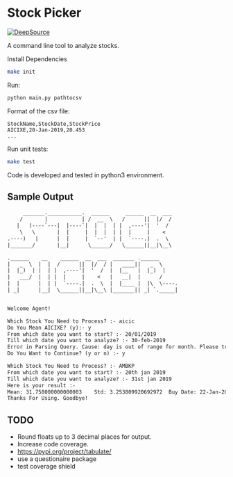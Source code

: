 # Stock Picker

[![DeepSource](https://static.deepsource.io/deepsource-badge-light.svg)](https://deepsource.io/gh/souvikmaji/stock-picker/?ref=repository-badge)

A command line tool to analyze stocks. 

Install Dependencies

```sh
make init
```

Run:

```sh
python main.py pathtocsv
```

Format of the csv file:
```csv
StockName,StockDate,StockPrice
AICIXE,20-Jan-2019,20.453
...
```

Run unit tests:

```sh
make test
```

Code is developed and tested in python3 environment.

## Sample Output

```txt
     _______.___________.  ______     ______  __  ___
    /       |           | /  __  \   /      ||  |/  /
   |   (----`---|  |----`|  |  |  | |  ,----'|  '  /
    \   \       |  |     |  |  |  | |  |     |    <
.----)   |      |  |     |  `--'  | |  `----.|  .  \
|_______/       |__|      \______/   \______||__|\__\

.______    __    ______  __  ___  _______ .______
|   _  \  |  |  /      ||  |/  / |   ____||   _  \
|  |_)  | |  | |  ,----'|  '  /  |  |__   |  |_)  |
|   ___/  |  | |  |     |    <   |   __|  |      /
|  |      |  | |  `----.|  .  \  |  |____ |  |\  \----.
| _|      |__|  \______||__|\__\ |_______|| _| `._____|


Welcome Agent!

Which Stock You Need to Process? :- aicic
Do You Mean AICIXE? (y):- y
From which date you want to start? :- 20/01/2019
Till which date you want to analyze? :- 30-feb-2019
Error in Parsing Query. Cause: day is out of range for month. Please try again.
Do You Want to Continue? (y or n) :- y

Which Stock You Need to Process? :- AMBKP
From which date you want to start? :- 20th jan 2019
Till which date you want to analyze? :- 31st jan 2019
Here is your result :-
Mean: 31.758000000000003	Std: 3.253809920692972	Buy Date: 22-Jan-2019	Sell date: 24-Jan-2019	Profit: 6.1320000000000014
Thanks For Using. Goodbye!
```

## TODO

- Round floats up to 3 decimal places for output.
- Increase code coverage.
- https://pypi.org/project/tabulate/
- use a questionaire package
- test coverage shield

